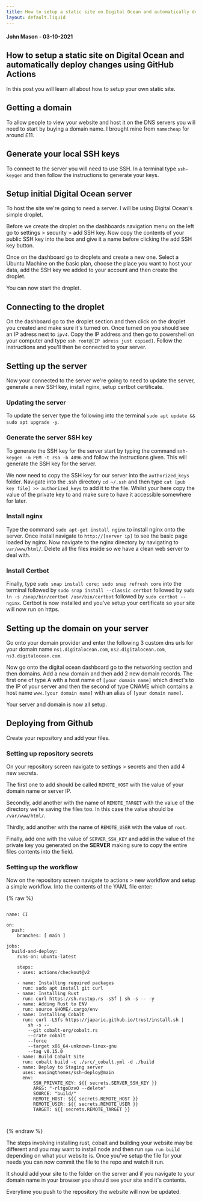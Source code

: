 ```yaml
---
title: How to setup a static site on Digital Ocean and automatically deploy changes using GitHub Actions
layout: default.liquid
---
```

#### John Mason - 03-10-2021

## How to setup a static site on Digital Ocean and automatically deploy changes using GitHub Actions

In this post you will learn all about how to setup your own static site.

## Getting a domain
To allow people to view your website and host it on the DNS servers you will need to start by buying a domain name. I brought mine from `namecheap` for around £11.

## Generate your local SSH keys
To connect to the server you will need to use SSH. In a terminal type `ssh-keygen` and then follow the instructions to generate your keys.

## Setup initial Digital Ocean server
To host the site we're going to need a server. I will be using Digital Ocean's simple droplet.

Before we create the droplet on the dashboards navigation menu on the left go to settings > security > add SSH key. Now copy the contents of your public SSH key into the box and give it a name before clicking the add SSH key button. 

Once on the dashboard go to droplets and create a new one. Select a Ubuntu Machine on the basic plan, choose the place you want to host your data, add the SSH key we added to your account and then create the droplet.

You can now start the droplet.

## Connecting to the droplet
On the dashboard go to the droplet section and then click on the droplet you created and make sure it's turned on. Once turned on you should see an IP adress next to `ipv4`. Copy the IP address and then go to powershell on your computer and type `ssh root@[IP adress just copied]`. Follow the instructions and you'll then be connected to your server.

## Setting up the server
Now your connected to the server we're going to need to update the server, generate a new SSH key, install nginx, setup certbot certificate.

### Updating the server
To update the server type the following into the terminal `sudo apt update && sudo apt upgrade -y`.

### Generate the server SSH key
To generate the SSH key for the server start by typing the command `ssh-keygen -m PEM -t rsa -b 4096` and follow the instructions given. This will generate the SSH key for the server. 

We now need to copy the SSH key for our server into the `authorized_keys` folder. Navigate into the .ssh directory `cd ~/.ssh` and then type `cat [pub key file] >> authorized_keys` to add it to the file. Whilst your here copy the value of the private key to and make sure to have it accessible somewhere for later. 

### Install nginx
Type the command `sudo apt-get install nginx` to install nginx onto the server. Once install navigate to `http://[server ip]` to see the basic page loaded by nginx. Now navigate to the nginx directory by navigating to `var/www/html/`. Delete all the files inside so we have a clean web server to deal with.

### Install Certbot
Finally, type `sudo snap install core; sudo snap refresh core` into the terminal followed by `sudo snap install --classic certbot` followed by `sudo ln -s /snap/bin/certbot /usr/bin/certbot` followed by `sudo certbot --nginx`. Certbot is now installed and you've setup your certificate so your site will now run on https. 

## Setting up the domain on your server
Go onto your domain provider and enter the following 3 custom dns urls for your domain name `ns1.digitalocean.com`, `ns2.digitalocean.com`, `ns3.digitalocean.com`. 

Now go onto the digital ocean dashboard go to the networking section and then domains. Add a new domain and then add 2 new domain records. The first one of type A with a host name of `[your domain name]` which direct's to the IP of your server and then the second of type CNAME which contains a host name `www.[your domain name]` with an alias of `[your domain name]`. 

Your server and domain is now all setup.

## Deploying from Github
Create your repository and add your files.

### Setting up repository secrets
On your repository screen navigate to settings > secrets and then add 4 new secrets. 

The first one to add should be called `REMOTE_HOST` with the value of your domain name or server IP. 

Secondly, add another with the name of `REMOTE_TARGET` with the value of the directory we're saving the files too. In this case the value should be `/var/www/html/`.

Thirdly, add another with the name of `REMOTE_USER` with the value of `root`. 

Finally, add one with the value of `SERVER_SSH_KEY` and add in the value of the private key you generated on the **SERVER** making sure to copy the entire files contents into the field. 

### Setting up the workflow
Now on the repository screen navigate to actions > new workflow and setup a simple workflow. Into the contents of the YAML file enter:

{% raw %}
<pre>
<code>
name: CI

on:
  push:
    branches: [ main ]
    
jobs:
  build-and-deploy:
    runs-on: ubuntu-latest
       
    steps:
    - uses: actions/checkout@v2
      
    - name: Installing required packages
      run: sudo apt install git curl
    - name: Installing Rust
      run: curl https://sh.rustup.rs -sSf | sh -s -- -y
    - name: Adding Rust to ENV
      run: source $HOME/.cargo/env
    - name: Installing Cobalt
      run: curl -LSfs https://japaric.github.io/trust/install.sh |
        sh -s --
        --git cobalt-org/cobalt.rs
        --crate cobalt
        --force
        --target x86_64-unknown-linux-gnu
        --tag v0.15.0
    - name: Build Cobalt Site
      run: cobalt build -c ./src/_cobalt.yml -d ./build
    - name: Deploy to Staging server
      uses: easingthemes/ssh-deploy@main
      env:
          SSH_PRIVATE_KEY: ${{ secrets.SERVER_SSH_KEY }}
          ARGS: "-rltgoDzvO --delete"
          SOURCE: "build/"
          REMOTE_HOST: ${{ secrets.REMOTE_HOST }}
          REMOTE_USER: ${{ secrets.REMOTE_USER }}
          TARGET: ${{ secrets.REMOTE_TARGET }}
</pre>
</code>
{% endraw %}

The steps involving installing rust, cobalt and building your website may be different and you may want to install node and then run `npm run build` depending on what your website is. Once you've setup the file for your needs you can now commit the file to the repo and watch it run.

It should add your site to the folder on the server and if you navigate to your domain name in your browser you should see your site and it's contents. 

Everytime you push to the repository the website will now be updated.
